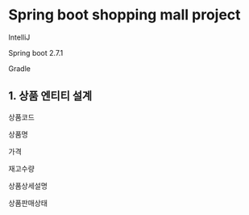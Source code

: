 # Spring boot shopping mall project

IntelliJ

Spring boot 2.7.1

Gradle

## 1. 상품 엔티티 설계
상품코드

상품명

가격

재고수량

상품상세설명

상품판매상태

